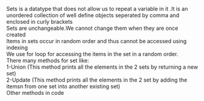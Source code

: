 Sets is a datatype that does not allow us to repeat a variable in it .It is an unordered collection of well define objects seperated by comma and enclosed in curly brackets
<br>
Sets are unchangeable.We cannot change them when they are once created
<br>
Items in sets occur in random order and thus cannot be accessed using indexing 
<br>
We use for loop for accessing the items in the set in a random order.
<br>
There many methods for set like:
<br>
1-Union (This method prints all the elements in the 2 sets by returning a new set)
<br>
2-Update (This method prints all the elements in the 2 set by adding the itemsn from one set into another existing set)
<br>
Other methods in code 


